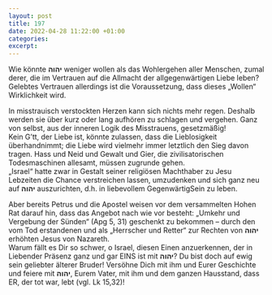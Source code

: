 ```yaml
---
layout: post
title: 197
date: 2022-04-28 11:22:00 +01:00
categories: 
excerpt: 
---
```


Wie könnte **יהוה** weniger wollen als das Wohlergehen aller Menschen, zumal derer, die im Vertrauen auf die Allmacht der allgegenwärtigen Liebe leben? Gelebtes Vertrauen allerdings ist die Voraussetzung, dass dieses „Wollen“ Wirklichkeit wird.

In misstrauisch verstockten Herzen kann sich nichts mehr regen. Deshalb werden sie über kurz oder lang aufhören zu schlagen und vergehen. Ganz von selbst, aus der inneren Logik des Misstrauens, gesetzmäßig!\
Kein G’tt, der Liebe ist, könnte zulassen, dass die Lieblosigkeit überhandnimmt; die Liebe wird vielmehr immer letztlich den Sieg davon tragen. Hass und Neid und Gewalt und Gier, die zivilisatorischen Todesmaschinen allesamt, müssen zugrunde gehen.\
„Israel“ hatte zwar in Gestalt seiner religiösen Machthaber zu Jesu Lebzeiten die Chance verstreichen lassen, umzudenken und sich ganz neu auf **יהוה** auszurichten, d.h. in liebevollem GegenwärtigSein zu leben.

Aber bereits Petrus und die Apostel weisen vor dem versammelten Hohen Rat darauf hin, dass das Angebot nach wie vor besteht: „Umkehr und Vergebung der Sünden“ (Apg 5, 31) geschenkt zu bekommen – durch den vom Tod erstandenen und als „Herrscher und Retter“ zur Rechten von **יהוה** erhöhten Jesus von Nazareth.\
Warum fällt es Dir so schwer, o Israel, diesen Einen anzuerkennen, der in Liebender Präsenz ganz und gar EINS ist mit **יהוה**? Du bist doch auf ewig sein geliebter älterer Bruder! Versöhne Dich mit ihm und Eurer Geschichte und feiere mit **יהוה**, Eurem Vater, mit ihm und dem ganzen Hausstand, dass ER, der tot war, lebt (vgl. Lk 15,32)!
